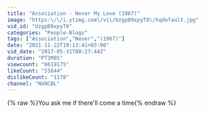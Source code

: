 ```yaml
---
title: "Association - Never My Love (1967)"
image: "https:\/\/i.ytimg.com\/vi\/UzgpB9xpyT8\/hqdefault.jpg"
vid_id: "UzgpB9xpyT8"
categories: "People-Blogs"
tags: ["Association","Never","(1967)"]
date: "2021-11-22T19:13:41+03:00"
vid_date: "2017-05-31T00:27:44Z"
duration: "PT3M8S"
viewcount: "6619175"
likeCount: "51644"
dislikeCount: "1178"
channel: "NVNCBL"
---
```

{% raw %}You ask me if there'll come a time{% endraw %}
